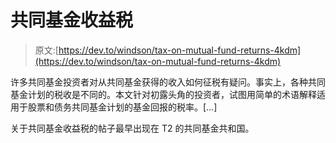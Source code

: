 # 共同基金收益税

> 原文:[https://dev.to/windson/tax-on-mutual-fund-returns-4kdm](https://dev.to/windson/tax-on-mutual-fund-returns-4kdm)

许多共同基金投资者对从共同基金获得的收入如何征税有疑问。事实上，各种共同基金计划的税收是不同的。本文针对初露头角的投资者，试图用简单的术语解释适用于股票和债务共同基金计划的基金回报的税率。[…]

关于共同基金收益税的帖子最早出现在 T2 的共同基金共和国。